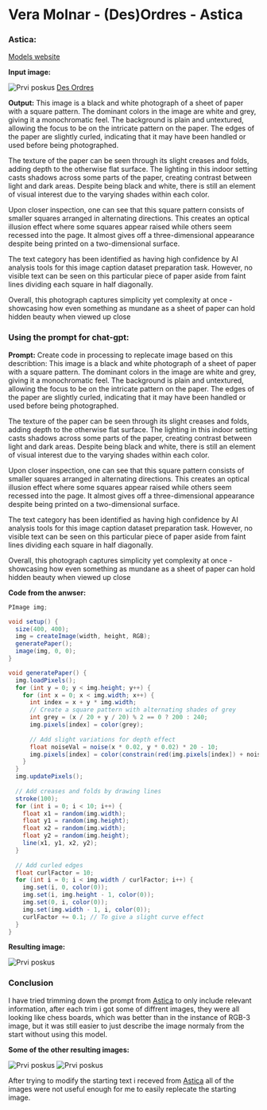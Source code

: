 # Vera Molnar - (Des)Ordres - Astica
### Astica:
[Models website](https://www.astica.org/vision/describe/)

**Input image:**

![Prvi poskus](https://github.com/ZacetekVaj/Using-Chat-GPT-to-recreate-generative-art/blob/main/Using%20art%20describing%20models/Vera%20Molnar/Des_Ordres/Astica/Images/image.jpg)
[Des Ordres](https://dam.org/museum/artists_ui/artists/molnar-vera/des-ordres/)

**Output:**
This image is a black and white photograph of a sheet of paper with a square pattern. The dominant colors in the image are white and grey, giving it a monochromatic feel. The background is plain and untextured, allowing the focus to be on the intricate pattern on the paper. The edges of the paper are slightly curled, indicating that it may have been handled or used before being photographed.

The texture of the paper can be seen through its slight creases and folds, adding depth to the otherwise flat surface. The lighting in this indoor setting casts shadows across some parts of the paper, creating contrast between light and dark areas. Despite being black and white, there is still an element of visual interest due to the varying shades within each color.

Upon closer inspection, one can see that this square pattern consists of smaller squares arranged in alternating directions. This creates an optical illusion effect where some squares appear raised while others seem recessed into the page. It almost gives off a three-dimensional appearance despite being printed on a two-dimensional surface.

The text category has been identified as having high confidence by AI analysis tools for this image caption dataset preparation task. However, no visible text can be seen on this particular piece of paper aside from faint lines dividing each square in half diagonally.

Overall, this photograph captures simplicity yet complexity at once - showcasing how even something as mundane as a sheet of paper can hold hidden beauty when viewed up close

### Using the prompt for chat-gpt:

**Prompt:**
Create code in processing to replecate image based on this describtion: This image is a black and white photograph of a sheet of paper with a square pattern. The dominant colors in the image are white and grey, giving it a monochromatic feel. The background is plain and untextured, allowing the focus to be on the intricate pattern on the paper. The edges of the paper are slightly curled, indicating that it may have been handled or used before being photographed.

The texture of the paper can be seen through its slight creases and folds, adding depth to the otherwise flat surface. The lighting in this indoor setting casts shadows across some parts of the paper, creating contrast between light and dark areas. Despite being black and white, there is still an element of visual interest due to the varying shades within each color.

Upon closer inspection, one can see that this square pattern consists of smaller squares arranged in alternating directions. This creates an optical illusion effect where some squares appear raised while others seem recessed into the page. It almost gives off a three-dimensional appearance despite being printed on a two-dimensional surface.

The text category has been identified as having high confidence by AI analysis tools for this image caption dataset preparation task. However, no visible text can be seen on this particular piece of paper aside from faint lines dividing each square in half diagonally.

Overall, this photograph captures simplicity yet complexity at once - showcasing how even something as mundane as a sheet of paper can hold hidden beauty when viewed up close

**Code from the anwser:**
```java
PImage img;

void setup() {
  size(400, 400);
  img = createImage(width, height, RGB);
  generatePaper();
  image(img, 0, 0);
}

void generatePaper() {
  img.loadPixels();
  for (int y = 0; y < img.height; y++) {
    for (int x = 0; x < img.width; x++) {
      int index = x + y * img.width;
      // Create a square pattern with alternating shades of grey
      int grey = (x / 20 + y / 20) % 2 == 0 ? 200 : 240;
      img.pixels[index] = color(grey);
      
      // Add slight variations for depth effect
      float noiseVal = noise(x * 0.02, y * 0.02) * 20 - 10;
      img.pixels[index] = color(constrain(red(img.pixels[index]) + noiseVal, 0, 255));
    }
  }
  img.updatePixels();
  
  // Add creases and folds by drawing lines
  stroke(100);
  for (int i = 0; i < 10; i++) {
    float x1 = random(img.width);
    float y1 = random(img.height);
    float x2 = random(img.width);
    float y2 = random(img.height);
    line(x1, y1, x2, y2);
  }
  
  // Add curled edges
  float curlFactor = 10;
  for (int i = 0; i < img.width / curlFactor; i++) {
    img.set(i, 0, color(0));
    img.set(i, img.height - 1, color(0));
    img.set(0, i, color(0));
    img.set(img.width - 1, i, color(0));
    curlFactor += 0.1; // To give a slight curve effect
  }
}

```
**Resulting image:**

![Prvi poskus](https://github.com/ZacetekVaj/Using-Chat-GPT-to-recreate-generative-art/blob/main/Using%20art%20describing%20models/Vera%20Molnar/Des_Ordres/Astica/Images/image-1.png)

### Conclusion


I have tried trimming down the prompt from [Astica](https://www.astica.org/vision/describe/) to only include relevant information, after each trim i got some of diffrent images, they were all looking like chess boards, which was better than in the instance of RGB-3 image, but it was still easier to just describe the image normaly from the start without using this model.

**Some of the other resulting images:**

![Prvi poskus](https://github.com/ZacetekVaj/Using-Chat-GPT-to-recreate-generative-art/blob/main/Using%20art%20describing%20models/Vera%20Molnar/Des_Ordres/Astica/Images/image-2.png)
![Prvi poskus](https://github.com/ZacetekVaj/Using-Chat-GPT-to-recreate-generative-art/blob/main/Using%20art%20describing%20models/Vera%20Molnar/Des_Ordres/Astica/Images/image-3.png)


After trying to modify the starting text i receved from  [Astica](https://www.astica.org/vision/describe/) all of the images were not useful enough for me to easily replecate the starting image.



